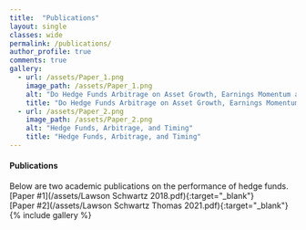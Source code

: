 ```yaml
---
title:  "Publications"
layout: single
classes: wide
permalink: /publications/
author_profile: true
comments: true
gallery:
  - url: /assets/Paper_1.png
    image_path: /assets/Paper_1.png
    alt: "Do Hedge Funds Arbitrage on Asset Growth, Earnings Momentum and Equity Financing Anomalies?"
    title: "Do Hedge Funds Arbitrage on Asset Growth, Earnings Momentum and Equity Financing Anomalies?"
  - url: /assets/Paper_2.png
    image_path: /assets/Paper_2.png
    alt: "Hedge Funds, Arbitrage, and Timing"
    title: "Hedge Funds, Arbitrage, and Timing"
---
```

#### Publications
Below are two academic publications on the performance of hedge funds.
<br />
[Paper #1](/assets/Lawson Schwartz 2018.pdf){:target="_blank"}
<br />
[Paper #2](/assets/Lawson Schwartz Thomas 2021.pdf){:target="_blank"}
{% include gallery %}
